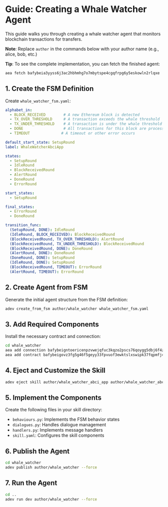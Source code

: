 # Guide: Creating a Whale Watcher Agent

This guide walks you through creating a whale watcher agent that monitors blockchain transactions for transfers.

**Note**: Replace `author` in the commands below with your author name (e.g., alice, bob, etc.)

**Tip**: To see the complete implementation, you can fetch the finished agent:

```bash
aea fetch bafybeia3yyss6j3ac2hbhmhg7o7mbytspe4cgqfrpg6y5eskowln2rlqxe
```
## 1. Create the FSM Definition

Create `whale_watcher_fsm.yaml`:

```yaml
alphabet_in:
  - BLOCK_RECEIVED        # A new Ethereum block is detected
  - TX_OVER_THRESHOLD     # A transaction exceeds the whale threshold
  - TX_UNDER_THRESHOLD    # A transaction is under the whale threshold
  - DONE                  # All transactions for this block are processed
  - TIMEOUT              # A timeout or other error occurs

default_start_state: SetupRound
label: WhaleWatcherAbciApp

states:
  - SetupRound
  - IdleRound
  - BlockReceivedRound
  - AlertRound
  - DoneRound
  - ErrorRound

start_states:
  - SetupRound

final_states:
  - ErrorRound
  - DoneRound

transition_func:
  (SetupRound, DONE): IdleRound
  (IdleRound, BLOCK_RECEIVED): BlockReceivedRound
  (BlockReceivedRound, TX_OVER_THRESHOLD): AlertRound
  (BlockReceivedRound, TX_UNDER_THRESHOLD): BlockReceivedRound
  (BlockReceivedRound, DONE): DoneRound
  (AlertRound, DONE): DoneRound
  (DoneRound, DONE): SetupRound
  (IdleRound, DONE): SetupRound
  (BlockReceivedRound, TIMEOUT): ErrorRound
  (AlertRound, TIMEOUT): ErrorRound
```

## 2. Create Agent from FSM

Generate the initial agent structure from the FSM definition:

```bash
adev create_from_fsm author/whale_watcher whale_watcher_fsm.yaml
```

## 3. Add Required Components

Install the necessary contract and connection:

```bash
cd whale_watcher
aea add connection bafybeigntoericenpzvwejqfuc3kqzo2pscs76qoygg5dbj6f4zxusru5e
aea add contract bafybeigovz3fg5g46f5geyy33fpvuof3ewktslxswipk37fqpmfj42uysi
```

## 4. Eject and Customize the Skill

```bash
adev eject skill author/whale_watcher_abci_app author/whale_watcher_abci_app
```

## 5. Implement the Components

Create the following files in your skill directory:

- `behaviours.py`: Implements the FSM behavior states
- `dialogues.py`: Handles dialogue management
- `handlers.py`: Implements message handlers
- `skill.yaml`: Configures the skill components

## 6. Publish the Agent

```bash
cd whale_watcher
adev publish author/whale_watcher --force
```

## 7. Run the Agent

```bash
cd ..
adev run dev author/whale_watcher --force
```